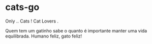# cats-go
 Only .. Cats ! Cat Lovers .


Quem tem um gatinho sabe o quanto é importante manter uma vida equilibrada. Humano feliz, gato feliz!
